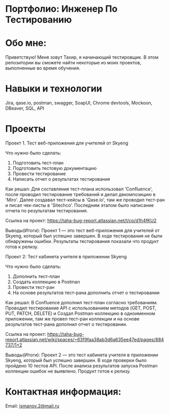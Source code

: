 # Портфолио: Инженер По Тестированию

# Обо мне:
Приветствую! Меня зовут Тахир, я начинающий тестировщик.
В этом репозитории вы сможете найти некоторые из моих проектов, выполненные во время обучения.
  
# Навыки и технологии
Jira, qase.io, postman, swagger, SoapUI, Chrome devtools, Mockoon, DBeaver, SQL, API

# Проекты
Проект 1. Тест веб-приложения для учителей от Skyeng

Что нужно было сделать:
1. Подготовить тест-план
2. Подготовить тестовую документацию
3. Провести тестирование
4. Написать отчет о результатах тестирования

Как решал: Для составления тест-плана использовал 'Confluencе', после проводил тестирование требований и делал декомпозицию в 'Miro'. Далее создавал тест-кейсы в 'Qase.io', там же проводил тест-ран и писал чек-листы в 'Sitechco'. Последним этапом было написание отчета по результатам тестирования.

Ссылка на проект: https://taha-bug-report.atlassian.net/l/cp/d1h4fKU2


Выводы(Итоги): Проект 1 — это тест веб-приложения для учителей от Skyeng, который был успешно завершен.
В ходе тестирования не были обнаружены ошибки. 
Результаты тестирования показали что продукт готов к релизу.




Проект 2: Тест кабинета учителя в приложении Skyeng

Что нужно было сделать:
1. Дополнить тест-план
2. Создать коллекцию в Postman
3. Провести тест-ран
4. На основе результатов тест-рана дополнить отчет о тестировании

Как решал: В Confluence дополнил тест-план согласно требованиям. Проводил тестирование API с использованием методов (GET, POST, PUT, PATCH, DELETE) и Создал Postman-коллекцию в одноименном приложении, там же провел тест-ран коллекции и на основе результатов тест-рана дополнил отчет о тестировании.

Ссылка на проект: https://taha-bug-report.atlassian.net/wiki/spaces/~63f9faa38ab3d6a635ee47ed/pages/884737/1+2



Выводы(Итоги): Проект 2 — это тест кабинета учителя в приложении Skyeng, который был успешно завершен.
В ходе проверки было пройдено 10 тестов API.
После анализа результатов запуска Postman коллекции ошибок не выявлено. 
Продукт готов к релизу.

# Контактная информация:
Email: ismanov.2@mail.ru

